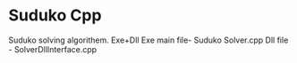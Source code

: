 # Suduko Cpp
 Suduko solving algorithem. Exe+Dll
 Exe main file- Suduko Solver.cpp
 Dll file - SolverDllInterface.cpp
